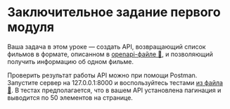 # Заключительное задание первого модуля

Ваша задача в этом уроке — создать API, возвращающий список фильмов в формате, описанном в [openapi-файле 💾](https://code.s3.yandex.net/middle-python/learning-materials/06_django2_phantom_menace_docs_openapi.yml), и позволяющий получить информацию об одном фильме.

Проверить результат работы API можно при помощи Postman. Запустите сервер на 127.0.0.1:8000 и воспользуйтесь тестами [из файла 💾](https://code.s3.yandex.net/middle-python/learning-materials/06_django2_phantom_menace_docs_movies_API.postman_collection.json). В тестах предполагается, что в вашем API установлена пагинация и выводится по 50 элементов на странице.
